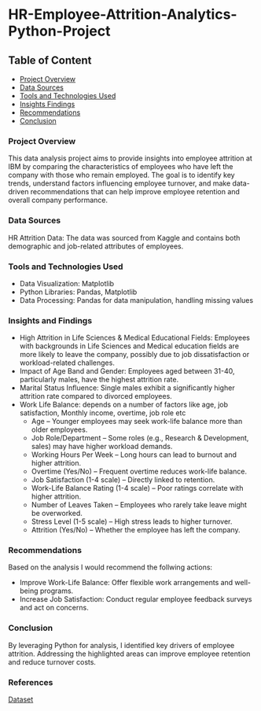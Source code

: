 # HR-Employee-Attrition-Analytics-Python-Project
## Table of Content
- [Project Overview](#project-overview)
- [Data Sources](#data-sources)
- [Tools and Technologies Used](#tools-and-technologies-used)
- [Insights Findings](#insights-and-findings)
- [Recommendations](#recommendations)
- [Conclusion](#conclusion)

### Project Overview
This data analysis project aims to provide insights into employee attrition at IBM by comparing the characteristics of employees who have left the company with those who remain employed. The goal is to identify key trends, understand factors influencing employee turnover, and make data-driven recommendations that can help improve employee retention and overall company performance.

### Data Sources
HR Attrition Data: The data was sourced from Kaggle and contains both demographic and job-related attributes of employees.

### Tools and Technologies Used
  - Data Visualization: Matplotlib
  - Python Libraries: Pandas, Matplotlib
  - Data Processing: Pandas for data manipulation, handling missing values
    
### Insights and Findings
- High Attrition in Life Sciences & Medical Educational Fields: Employees with backgrounds in Life Sciences and Medical education fields are more likely to leave the company, possibly due to job dissatisfaction or workload-related challenges.
- Impact of Age Band and Gender: Employees aged between 31-40, particularly males, have the highest attrition rate.
- Marital Status Influence: Single males exhibit a significantly higher attrition rate compared to divorced employees.
- Work Life Balance: depends on a number of factors like age, job satisfaction, Monthly income, overtime, job role etc 
    - Age – Younger employees may seek work-life balance more than older employees.
    - Job Role/Department – Some roles (e.g., Research & Development, sales) may have higher workload demands.
    - Working Hours Per Week – Long hours can lead to burnout and higher attrition.
    - Overtime (Yes/No) – Frequent overtime reduces work-life balance.
    - Job Satisfaction (1-4 scale) – Directly linked to retention.
    - Work-Life Balance Rating (1-4 scale) – Poor ratings correlate with higher attrition.
    - Number of Leaves Taken – Employees who rarely take leave might be overworked.
    - Stress Level (1-5 scale) – High stress leads to higher turnover.
    - Attrition (Yes/No) – Whether the employee has left the company.

### Recommendations
Based on the analysis I would recommend the follwing actions:
- Improve Work-Life Balance: Offer flexible work arrangements and well-being programs.
- Increase Job Satisfaction: Conduct regular employee feedback surveys and act on concerns.

### Conclusion
By leveraging Python for analysis, I identified key drivers of employee attrition. Addressing the highlighted areas can improve employee retention and reduce turnover costs.
  
### References
[Dataset](kaggle.com)




